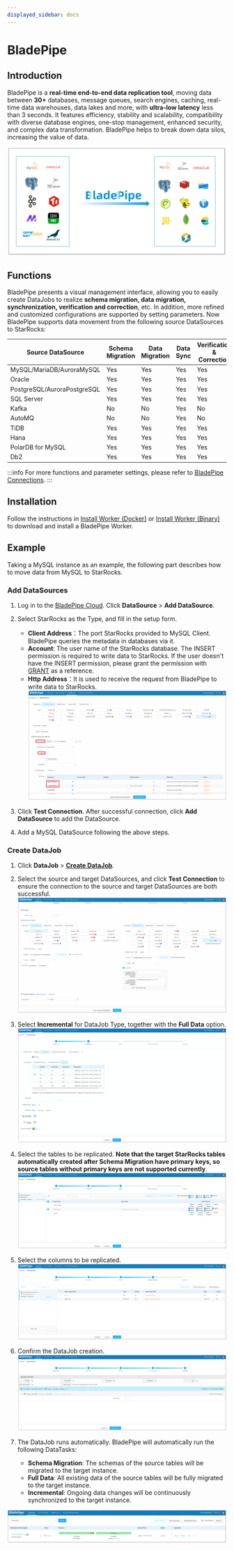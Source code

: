 ```yaml
---
displayed_sidebar: docs
---
```


# BladePipe

## Introduction

BladePipe is a **real-time end-to-end data replication tool**, moving data between **30+** databases, message queues, search engines, caching, real-time data warehouses, data lakes and more, with **ultra-low latency** less than 3 seconds. It features efficiency, stability and scalability, compatibility with diverse database engines, one-stop management, enhanced security, and complex data transformation. BladePipe helps to break down data silos, increasing the value of data.

![image.png](../../_assets/3.11-1.png)


## Functions

BladePipe presents a visual management interface, allowing you to easily create DataJobs to realize **schema migration, data migration, synchronization, verification and correction**, etc. In addition, more refined and customized configurations are supported by setting parameters. Now BladePipe supports data movement from the following source DataSources to StarRocks:

  | Source DataSource | Schema Migration | Data Migration | Data Sync | Verification & Correction |
  | --- | --- | --- | --- | --- |
  | MySQL/MariaDB/AuroraMySQL | Yes | Yes | Yes | Yes |
  | Oracle            | Yes | Yes | Yes | Yes |
  | PostgreSQL/AuroraPostgreSQL | Yes | Yes | Yes | Yes |
  | SQL Server        | Yes | Yes | Yes | Yes |
  | Kafka             | No | No | Yes | No |
  | AutoMQ            | No | No | Yes | No |
  | TiDB              | Yes | Yes | Yes | Yes |
  | Hana              | Yes | Yes | Yes | Yes |
  | PolarDB for MySQL | Yes | Yes | Yes | Yes |
  | Db2               | Yes | Yes | Yes | Yes |
:::info
For more functions and parameter settings, please refer to [BladePipe Connections](https://doc.bladepipe.com/dataMigrationAndSync/connection/mysql2?target=StarRocks).
:::

## Installation

Follow the instructions in [Install Worker (Docker)](https://doc.bladepipe.com/productOP/docker/install_worker_docker) or [Install Worker (Binary)](https://doc.bladepipe.com/productOP/binary/install_worker_binary) to download and install a BladePipe Worker.

## Example
Taking a MySQL instance as an example, the following part describes how to move data from MySQL to StarRocks.

### Add DataSources

1. Log in to the [BladePipe Cloud](https://cloud.bladepipe.com/). Click **DataSource** > **Add DataSource**.
2. Select StarRocks as the Type, and fill in the setup form.
   - **Client Address**：The port StarRocks provided to MySQL Client. BladePipe queries the metadata in databases via it. 
   - **Account**: The user name of the StarRocks database. The INSERT permission is required to write data to StarRocks. If the user doesn't have the INSERT permission, please grant the permission with [GRANT](../../sql-reference/sql-statements/account-management/GRANT.md) as a reference.
   - **Http Address**：It is used to receive the request from BladePipe to write data to StarRocks.
![image.png](../../_assets/3.11-2.png)

1. Click **Test Connection**. After successful connection, click **Add DataSource** to add the DataSource.
2. Add a MySQL DataSource following the above steps.

### Create DataJob

1. Click **DataJob** > [**Create DataJob**](https://doc.bladepipe.com/operation/job_manage/create_job/create_full_incre_task).

2. Select the source and target DataSources, and click **Test Connection** to ensure the connection to the source and target DataSources are both successful.
![image.png](../../_assets/3.11-3.png)

3. Select **Incremental** for DataJob Type, together with the **Full Data** option.
![image.png](../../_assets/3.11-4.png)

4. Select the tables to be replicated. **Note that the target StarRocks tables automatically created after Schema Migration have primary keys, so source tables without primary keys are not supported currently**.
![image.png](../../_assets/3.11-5.png)

5. Select the columns to be replicated.
![image.png](../../_assets/3.11-6.png)

6. Confirm the DataJob creation.
![image.png](../../_assets/3.11-7.png)

7. The DataJob runs automatically. BladePipe will automatically run the following DataTasks:
   - **Schema Migration**: The schemas of the source tables will be migrated to the target instance.
   - **Full Data**: All existing data of the source tables will be fully migrated to the target instance.
   - **Incremental**: Ongoing data changes will be continuously synchronized to the target instance.

![image.png](../../_assets/3.11-8.png)

